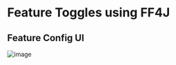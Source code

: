 # Feature Toggles using FF4J

## Feature Config UI

![image](https://github.com/abhinav-nath/feature-toggles-using-ff4j/assets/48696735/c5686687-1c79-41f3-ad71-6a91f7bcc148)
